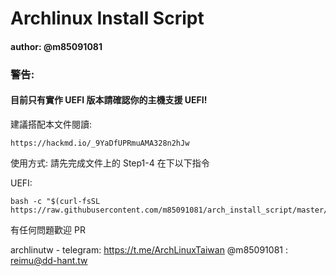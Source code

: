 # Archlinux Install Script 
#### author: @m85091081

### 警告:
#### 目前只有實作 UEFI 版本請確認你的主機支援 UEFI!

建議搭配本文件閱讀: 
```
https://hackmd.io/_9YaDfUPRmuAMA328n2hJw
```

使用方式:
請先完成文件上的
Step1-4 在下以下指令

UEFI:
```
bash -c "$(curl-fsSL https://raw.githubusercontent.com/m85091081/arch_install_script/master/arch.sh)"
```

有任何問題歡迎 PR 


archlinutw - telegram: https://t.me/ArchLinuxTaiwan
@m85091081 : reimu@dd-hant.tw
